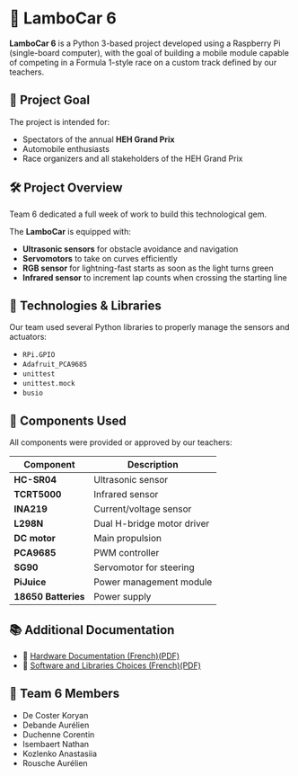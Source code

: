 # 🚗 LamboCar 6

**LamboCar 6** is a Python 3-based project developed using a Raspberry Pi (single-board computer), with the goal of building a mobile module capable of competing in a Formula 1-style race on a custom track defined by our teachers.

## 🎯 Project Goal

The project is intended for:
- Spectators of the annual **HEH Grand Prix**
- Automobile enthusiasts
- Race organizers and all stakeholders of the HEH Grand Prix

## 🛠️ Project Overview

Team 6 dedicated a full week of work to build this technological gem.

The **LamboCar** is equipped with:
- **Ultrasonic sensors** for obstacle avoidance and navigation
- **Servomotors** to take on curves efficiently
- **RGB sensor** for lightning-fast starts as soon as the light turns green
- **Infrared sensor** to increment lap counts when crossing the starting line

## 🧰 Technologies & Libraries

Our team used several Python libraries to properly manage the sensors and actuators:
- `RPi.GPIO`
- `Adafruit_PCA9685`
- `unittest`
- `unittest.mock`
- `busio`

## 🔧 Components Used

All components were provided or approved by our teachers:

| Component         | Description               |
|------------------|---------------------------|
| **HC-SR04**       | Ultrasonic sensor         |
| **TCRT5000**      | Infrared sensor           |
| **INA219**        | Current/voltage sensor    |
| **L298N**         | Dual H-bridge motor driver |
| **DC motor**      | Main propulsion           |
| **PCA9685**       | PWM controller            |
| **SG90**          | Servomotor for steering   |
| **PiJuice**       | Power management module   |
| **18650 Batteries** | Power supply            |

## 📚 Additional Documentation

- 📄 [Hardware Documentation (French)(PDF)](docs/ChoixMateriel.pdf)
- 📄 [Software and Libraries Choices (French)(PDF)](docs/DocumentationChoixLogiciels.pdf)


## 👥 Team 6 Members

- De Coster Koryan  
- Debande Aurélien  
- Duchenne Corentin  
- Isembaert Nathan  
- Kozlenko Anastasiia  
- Rousche Aurélien
